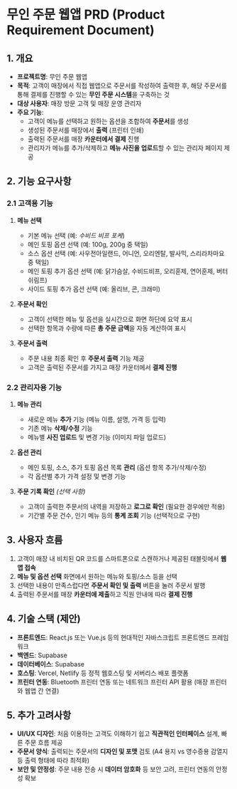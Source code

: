 # 무인 주문 웹앱 PRD (Product Requirement Document)

## 1. 개요
- **프로젝트명**: 무인 주문 웹앱  
- **목적**: 고객이 매장에서 직접 웹앱으로 주문서를 작성하여 출력한 후, 해당 주문서를 통해 결제를 진행할 수 있는 **무인 주문 시스템**을 구축하는 것  
- **대상 사용자**: 매장 방문 고객 및 매장 운영 관리자  
- **주요 기능**:  
  - 고객이 메뉴를 선택하고 원하는 옵션을 조합하여 **주문서**를 생성  
  - 생성된 주문서를 매장에서 **출력** (프린터 인쇄)  
  - 출력된 주문서를 매장 **카운터에서 결제** 진행  
  - 관리자가 메뉴를 추가/삭제하고 **메뉴 사진을 업로드**할 수 있는 관리자 페이지 제공  

## 2. 기능 요구사항

### 2.1 고객용 기능
1. **메뉴 선택**  
   - 기본 메뉴 선택 (예: *수비드 비프 포케*)  
   - 메인 토핑 옵션 선택 (예: 100g, 200g 중 택일)  
   - 소스 옵션 선택 (예: 사우전아일랜드, 어니언, 오리엔탈, 발사믹, 스리라차마요 중 택일)  
   - 메인 토핑 추가 옵션 선택 (예: 닭가슴살, 수비드비프, 오리훈제, 연어훈제, 버터쉬림프)  
   - 사이드 토핑 추가 옵션 선택 (예: 올리브, 콘, 크래미)  

2. **주문서 확인**  
   - 고객이 선택한 메뉴 및 옵션을 실시간으로 화면 하단에 요약 표시  
   - 선택한 항목과 수량에 따른 **총 주문 금액**을 자동 계산하여 표시  

3. **주문서 출력**  
   - 주문 내용 최종 확인 후 **주문서 출력** 기능 제공  
   - 고객은 출력된 주문서를 가지고 매장 카운터에서 **결제 진행**  

### 2.2 관리자용 기능
1. **메뉴 관리**  
   - 새로운 메뉴 **추가** 기능 (메뉴 이름, 설명, 가격 등 입력)  
   - 기존 메뉴 **삭제/수정** 기능  
   - 메뉴별 **사진 업로드** 및 변경 기능 (이미지 파일 업로드)  

2. **옵션 관리**  
   - 메인 토핑, 소스, 추가 토핑 옵션 목록 **관리** (옵션 항목 추가/삭제/수정)  
   - 각 옵션별 추가 가격 설정 및 변경 기능  

3. **주문 기록 확인** *(선택 사항)*  
   - 고객이 출력한 주문서의 내역을 저장하고 **로그로 확인** (필요한 경우에만 적용)  
   - 기간별 주문 건수, 인기 메뉴 등의 **통계 조회** 기능 (선택적으로 구현)  

## 3. 사용자 흐름
1. 고객이 매장 내 비치된 QR 코드를 스마트폰으로 스캔하거나 제공된 태블릿에서 **웹앱 접속**  
2. **메뉴 및 옵션 선택** 화면에서 원하는 메뉴와 토핑/소스 등을 선택  
3. 선택한 내용이 만족스럽다면 **주문서 확인 및 출력** 버튼을 눌러 주문서 발행  
4. 출력된 주문서를 매장 **카운터에 제출**하고 직원 안내에 따라 **결제 진행**  

## 4. 기술 스택 (제안)
- **프론트엔드**: React.js 또는 Vue.js 등의 현대적인 자바스크립트 프론트엔드 프레임워크  
- **백엔드**: Supabase
- **데이터베이스**: Supabase 
- **호스팅**: Vercel, Netlify 등 정적 웹호스팅 및 서버리스 배포 플랫폼  
- **프린터 연동**: Bluetooth 프린터 연동 또는 네트워크 프린터 API 활용 (매장 프린터와 웹앱 간 연결)  

## 5. 추가 고려사항
- **UI/UX 디자인**: 처음 이용하는 고객도 이해하기 쉽고 **직관적인 인터페이스** 설계, 빠른 주문 흐름 제공  
- **주문서 양식**: 출력되는 주문서의 **디자인 및 포맷** 검토 (A4 용지 vs 영수증용 감열지 등 출력 형태에 따라 최적화)  
- **보안 및 안정성**: 주문 내용 전송 시 **데이터 암호화** 등 보안 고려, 프린터 연동의 안정성 확보  